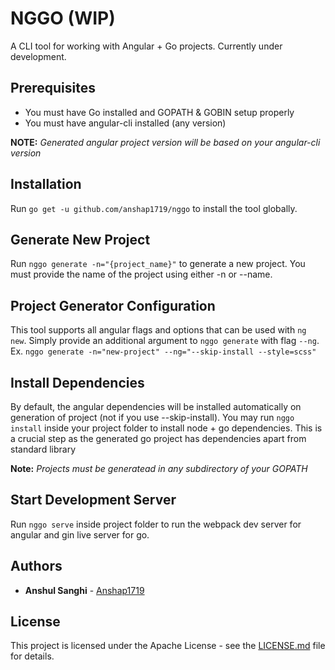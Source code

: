 # NGGO (WIP)

A CLI tool for working with Angular + Go projects. Currently under development.

## Prerequisites
- You must have Go installed and GOPATH & GOBIN setup properly
- You must have angular-cli installed (any version)

**NOTE:** *Generated angular project version will be based on your angular-cli version*

## Installation
Run `go get -u github.com/anshap1719/nggo` to install the tool globally.

## Generate New Project
Run `nggo generate -n="{project_name}"` to generate a new project. You must provide the name of the project using either -n or --name.

## Project Generator Configuration
This tool supports all angular flags and options that can be used with `ng new`. Simply provide an additional argument to `nggo generate` with flag `--ng`. Ex. `nggo generate -n="new-project" --ng="--skip-install --style=scss"`

## Install Dependencies
By default, the angular dependencies will be installed automatically on generation of project (not if you use --skip-install). You may run `nggo install` inside your project folder to install node + go dependencies. This is a crucial step as the generated go project has dependencies apart from standard library

**Note:** *Projects must be generatead in any subdirectory of your GOPATH*

## Start Development Server
Run `nggo serve` inside project folder to run the webpack dev server for angular and gin live server for go.

## Authors

* **Anshul Sanghi** - [Anshap1719](https://github.com/anshap1719)

## License

This project is licensed under the Apache License - see the [LICENSE.md](LICENSE) file for details.
